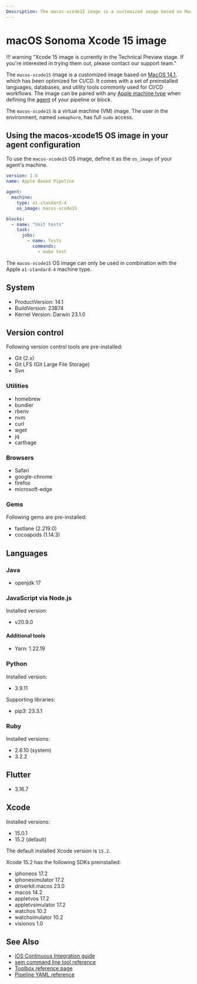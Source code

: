 ```yaml
---
Description: The macos-xcode15 image is a customized image based on MacOS 14.1, which has been optimized for CI/CD. This guide shows you how to use it.
---
```


# macOS Sonoma Xcode 15 image

!!! warning "Xcode 15 image is currently in the Technical Preview stage. If you're interested in trying them out, please contact our support team."

The `macos-xcode15` image is a customized image based on [MacOS 14.1][sonoma-release-notes],
which has been optimized for CI/CD. It comes with a set of preinstalled languages, databases,
and utility tools commonly used for CI/CD workflows. The image can be paired
with any [Apple machine type][machine-types] when defining the [agent][agent]
of your pipeline or block.

The `macos-xcode15` is a virtual machine (VM) image. The user in the environment,
named `semaphore`, has full `sudo` access.

## Using the macos-xcode15 OS image in your agent configuration

To use the `macos-xcode15` OS image, define it as the `os_image` of your agent's
machine.

``` yaml
version: 1.0
name: Apple Based Pipeline

agent:
  machine:
    type: a1-standard-4
    os_image: macos-xcode15

blocks:
  - name: "Unit tests"
    task:
      jobs:
        - name: Tests
          commands:
            - make test
```

The `macos-xcode15` OS image can only be used in combination with the Apple 
`a1-standard-4` machine type.

## System

- ProductVersion: 14.1
- BuildVersion: 23B74
- Kernel Version: Darwin 23.1.0

## Version control

Following version control tools are pre-installed:

- Git (2.x)
- Git LFS (Git Large File Storage)
- Svn

### Utilities

- homebrew
- bundler
- rbenv
- nvm
- curl
- wget
- jq
- carthage

### Browsers

- Safari
- google-chrome
- firefox
- microsoft-edge

### Gems

Following gems are pre-installed:

- fastlane (2.219.0)
- cocoapods (1.14.3)

## Languages

### Java

- openjdk 17

### JavaScript via Node.js

Installed version:

- v20.9.0

#### Additional tools

- Yarn: 1.22.19

### Python

Installed version:

- 3.9.11

Supporting libraries:

- pip3: 23.3.1

### Ruby

Installed versions:

- 2.6.10 (system)
- 3.2.2

## Flutter

- 3.16.7

## Xcode

Installed versions:

- 15.0.1
- 15.2 (default)

The default installed Xcode version is `15.2`.


Xcode 15.2 has the following SDKs preinstalled:

- iphoneos 17.2
- iphonesimulator 17.2
- driverkit.macos 23.0
- macos 14.2
- appletvos 17.2
- appletvsimulator 17.2
- watchos 10.2
- watchsimulator 10.2
- visionos 1.0


## See Also

- [iOS Continuous Integration guide][ios-guide]
- [sem command line tool reference](https://docs.semaphoreci.com/reference/sem-command-line-tool/)
- [Toolbox reference page](https://docs.semaphoreci.com/reference/toolbox-reference/)
- [Pipeline YAML reference](https://docs.semaphoreci.com/reference/pipeline-yaml-reference/)

[sonoma-release-notes]: https://developer.apple.com/documentation/macos-release-notes/macos-14_1-release-notes
[machine-types]: https://docs.semaphoreci.com/ci-cd-environment/machine-types/
[beta-form]: https://semaphoreci.com/product/ios
[agent]: https://docs.semaphoreci.com/reference/pipeline-yaml-reference/#agent
[ios-guide]: https://docs.semaphoreci.com/examples/ios-continuous-integration-with-xcode/
